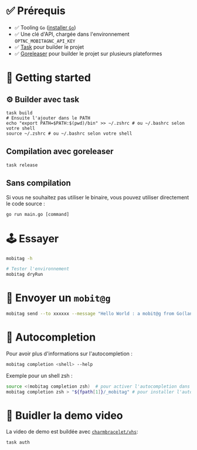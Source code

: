# ✅ Prérequis

- ✅ Tooling `Go` ([installer `Go`](https://go.dev/doc/install))
- ✅ Une clé d'API, chargée dans l'environnement `OPTNC_MOBITAGNC_API_KEY`
- ✅ [Task](https://taskfile.dev/#/installation) pour builder le projet
- ✅ [Goreleaser](https://goreleaser.com/install/) pour builder le projet sur plusieurs plateformes

# 🚀 Getting started

## ⚙️ Builder avec task

```shell
task build
# Ensuite l'ajouter dans le PATH
echo "export PATH=$PATH:$(pwd)/bin" >> ~/.zshrc # ou ~/.bashrc selon votre shell
source ~/.zshrc # ou ~/.bashrc selon votre shell
```

## Compilation avec goreleaser

```shell
task release
```

## Sans compilation

Si vous ne souhaitez pas utiliser le binaire, vous pouvez utiliser directement le code source :

```shell
go run main.go [command]
```

# 🕹️ Essayer

```sh
mobitag -h
```

```sh
# Tester l'environnement
mobitag dryRun
```

# 🥳 Envoyer un `mobit@g`

```sh
mobitag send --to xxxxxx --message "Hello World : a mobit@g from Go(lang) XD"
```

# 🎯 Autocompletion

Pour avoir plus d'informations sur l'autocompletion :

```sh
mobitag completion <shell> --help
```

Exemple pour un shell zsh :

```sh
source <(mobitag completion zsh)  # pour activer l'autocompletion dans le shell courant
mobitag completion zsh > "${fpath[1]}/_mobitag" # pour installer l'autocompletion de manière permanente
```

# 📼 Buidler la demo video

La video de demo est buildée avec [`charmbracelet/vhs`](https://github.com/charmbracelet/vhs):

```sh
task auth
```
